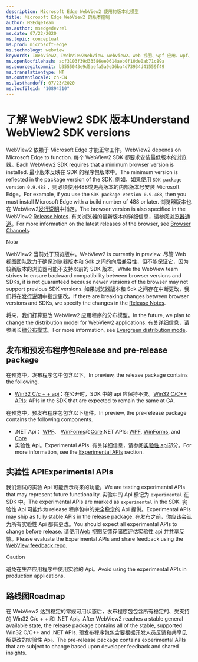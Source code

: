 ```yaml
---
description: Microsoft Edge WebView2 使用的版本化模型
title: Microsoft Edge WebView2 的版本控制
author: MSEdgeTeam
ms.author: msedgedevrel
ms.date: 07/22/2020
ms.topic: conceptual
ms.prod: microsoft-edge
ms.technology: webview
keywords: IWebView2、IWebView2WebView、webview2、web 视图、wpf 应用、wpf、edge、ICoreWebView2、ICoreWebView2Host、浏览器控件、边缘 html
ms.openlocfilehash: acf3103f39d33586ee0614aeb0f10de0ab71c89a
ms.sourcegitcommit: b3555043e9d5aefa5a9e36ba4d73934d41559f49
ms.translationtype: MT
ms.contentlocale: zh-CN
ms.lasthandoff: 07/23/2020
ms.locfileid: "10894310"
---
```

# <span data-ttu-id="be219-104">了解 WebView2 SDK 版本</span><span class="sxs-lookup"><span data-stu-id="be219-104">Understand WebView2 SDK versions</span></span>  

<span data-ttu-id="be219-105">WebView2 依赖于 Microsoft Edge 才能正常工作。</span><span class="sxs-lookup"><span data-stu-id="be219-105">WebView2 depends on Microsoft Edge to function.</span></span>  <span data-ttu-id="be219-106">每个 WebView2 SDK 都要求安装最低版本的浏览器。</span><span class="sxs-lookup"><span data-stu-id="be219-106">Each WebView2 SDK requires that a minimum browser version is installed.</span></span>  <span data-ttu-id="be219-107">最小版本反映在 SDK 的程序包版本中。</span><span class="sxs-lookup"><span data-stu-id="be219-107">The minimum version is reflected in the package version of the SDK.</span></span>  <span data-ttu-id="be219-108">例如，如果使用 `SDK package version 0.9.488` ，则必须使用488或更高版本的内部版本号安装 Microsoft Edge。</span><span class="sxs-lookup"><span data-stu-id="be219-108">For example, if you use the `SDK package version 0.9.488`, then you must install Microsoft Edge with a build number of 488 or later.</span></span>  <span data-ttu-id="be219-109">浏览器版本也在 WebView2[发行说明][Releasenotes]中指定。</span><span class="sxs-lookup"><span data-stu-id="be219-109">The browser version is also specified in the WebView2 [Release Notes][Releasenotes].</span></span>  <span data-ttu-id="be219-110">有关浏览器的最新版本的详细信息，请参阅[浏览器通道][DeployedgeChannels]。</span><span class="sxs-lookup"><span data-stu-id="be219-110">For more information on the latest releases of the browser, see [Browser Channels][DeployedgeChannels].</span></span>  

> [!NOTE]
> <span data-ttu-id="be219-111">WebView2 当前处于预览版中。</span><span class="sxs-lookup"><span data-stu-id="be219-111">WebView2 is currently in preview.</span></span>  <span data-ttu-id="be219-112">尽管 Web 视图团队致力于确保浏览器版本和 Sdk 之间的向后兼容性，但不能保证它，因为较新版本的浏览器可能不支持以前的 SDK 版本。</span><span class="sxs-lookup"><span data-stu-id="be219-112">While the WebView team strives to ensure backward compatibility between browser versions and SDKs, it is not guaranteed because newer versions of the browser may not support previous SDK versions.</span></span>  <span data-ttu-id="be219-113">如果浏览器版本和 Sdk 之间存在中断更改，我们将在[发行说明][Releasenotes]中指定更改。</span><span class="sxs-lookup"><span data-stu-id="be219-113">If there are breaking changes between browser versions and SDKs, we specify the changes in the [Release Notes][Releasenotes].</span></span>  

<span data-ttu-id="be219-114">将来，我们打算更改 WebView2 应用程序的分布模型。</span><span class="sxs-lookup"><span data-stu-id="be219-114">In the future, we plan to change the distribution model for WebView2 applications.</span></span>  <span data-ttu-id="be219-115">有关详细信息，请参阅长[绿分布模式][DistributionEvergreenMode]。</span><span class="sxs-lookup"><span data-stu-id="be219-115">For more information, see [Evergreen distribution mode][DistributionEvergreenMode].</span></span>  
 
## <span data-ttu-id="be219-116">发布和预发布程序包</span><span class="sxs-lookup"><span data-stu-id="be219-116">Release and pre-release package</span></span>  

<span data-ttu-id="be219-117">在预览中，发布程序包中包含以下。</span><span class="sxs-lookup"><span data-stu-id="be219-117">In preview, the release package contains the following.</span></span>  

*   <span data-ttu-id="be219-118">[Win32 C/c + + api][ReferenceWin3209538]：在公开时，SDK 中的 api 应保持不变。</span><span class="sxs-lookup"><span data-stu-id="be219-118">[Win32 C/C++ APIs][ReferenceWin3209538]: APIs in the SDK that are expected to remain the same at GA.</span></span>  

<span data-ttu-id="be219-119">在预览中，预发布程序包包含以下组件。</span><span class="sxs-lookup"><span data-stu-id="be219-119">In preview, the pre-release package contains the following components.</span></span>  

*   <span data-ttu-id="be219-120">.NET Api： [WPF][ReferenceWpf09515]、 [WinForms][ReferenceWinforms09515]和[Core][ReferenceDotnet09538]</span><span class="sxs-lookup"><span data-stu-id="be219-120">.NET APIs: [WPF][ReferenceWpf09515], [WinForms][ReferenceWinforms09515], and [Core][ReferenceDotnet09538]</span></span>  
*   <span data-ttu-id="be219-121">实验性 Api。</span><span class="sxs-lookup"><span data-stu-id="be219-121">Experimental APIs.</span></span>  <span data-ttu-id="be219-122">有关详细信息，请参阅[实验性 api](#experimental-apis)部分。</span><span class="sxs-lookup"><span data-stu-id="be219-122">For more information, see the [Experimental APIs](#experimental-apis) section.</span></span>  

## <span data-ttu-id="be219-123">实验性 API</span><span class="sxs-lookup"><span data-stu-id="be219-123">Experimental APIs</span></span>  

<span data-ttu-id="be219-124">我们测试的实验 Api 可能表示将来的功能。</span><span class="sxs-lookup"><span data-stu-id="be219-124">We are testing experimental APIs that may represent future functionality.</span></span>  <span data-ttu-id="be219-125">实验中的 Api 标记为 `experimental` 在 SDK 中。</span><span class="sxs-lookup"><span data-stu-id="be219-125">The experimental APIs are marked as `experimental` in the SDK.</span></span>  <span data-ttu-id="be219-126">实验性 Api 可能作为 release 程序包中的完全稳定的 Api 提供。</span><span class="sxs-lookup"><span data-stu-id="be219-126">Experimental APIs may ship as fully stable APIs in the release package.</span></span>  <span data-ttu-id="be219-127">在发布之前，你应该会认为所有实验性 Api 都有更改。</span><span class="sxs-lookup"><span data-stu-id="be219-127">You should expect all experimental APIs to change before release.</span></span>  <span data-ttu-id="be219-128">请使用[Web 视图反馈][GithubMicrosoftedgeWebviewfeedback]存储库评估实验性 api 并共享反馈。</span><span class="sxs-lookup"><span data-stu-id="be219-128">Please evaluate the Experimental APIs and share feedback using the [WebView feedback repo][GithubMicrosoftedgeWebviewfeedback].</span></span>   

> [!CAUTION]
> <span data-ttu-id="be219-129">避免在生产应用程序中使用实验的 Api。</span><span class="sxs-lookup"><span data-stu-id="be219-129">Avoid using the experimental APIs in production applications.</span></span>  

## <span data-ttu-id="be219-130">路线图</span><span class="sxs-lookup"><span data-stu-id="be219-130">Roadmap</span></span>  

<span data-ttu-id="be219-131">在 WebView2 达到稳定的常规可用状态后，发布程序包包含所有稳定的、受支持的 Win32 C/c + + 和 .NET Api。</span><span class="sxs-lookup"><span data-stu-id="be219-131">After WebView2 reaches a stable general available state, the release package contains all of the stable, supported Win32 C/C++ and .NET APIs.</span></span>  <span data-ttu-id="be219-132">预发布程序包包含要根据开发人员反馈和共享见解更改的实验性 Api。</span><span class="sxs-lookup"><span data-stu-id="be219-132">The pre-release package contains experimental APIs that are subject to change based upon developer feedback and shared insights.</span></span>  

<!--## Versioning  

After you have used a particular version of the SDK to build your app, your app may end up running with an older or newer version of installed browser binaries.  Until version 1.0.0.0 of WebView2 there may be breaking changes during updates that prevent your SDK from working with different versions of installed browser binaries.  After version 1.0.0.0, different versions of the SDK may work with different versions of the installed browser by using the following best practices.  

1.  To account for breaking changes to the API be sure to check for failure when requesting the DLL export `CreateCoreWebView2Environment` and when running `QueryInterface` on any `CoreWebView2` object.  A return value of `E_NOINTERFACE` indicates that the SDK is not compatible with the Microsoft Edge browser binaries.  
1.  Checking for failure from `QueryInterface` also accounts for cases where the SDK is newer than the version of the Microsoft Edge browser and your app attempts to use an interface of which the Microsoft Edge browser is unaware.  

1.  When an interface is unavailable, you may consider disabling the associated feature if possible, or otherwise informing your users to update their browsers.  -->  

<!--links -->

[DistributionEvergreenMode]: ./distribution.md#evergreen-distribution-mode "长绿分布模式-使用 WebView2 | 的应用程序分布Microsoft 文档"  
[ReferenceDotnet09538]: ../reference/dotnet/0-9-538-reference-webview2.md "参考（WebView2） |Microsoft 文档"  
[ReferenceWinforms09515]: ../reference/winforms/0-9-515-reference-webview2.md "参考（WebView2） |Microsoft 文档"  
[ReferenceWin3209538]: ../reference/win32/0-9-538-reference-webview2.md "参考（WebView2） |Microsoft 文档"  
[ReferenceWpf09515]: ../reference/wpf/0-9-515-reference-webview2.md "参考（WebView2） |Microsoft 文档"  
[Releasenotes]: ../releasenotes.md "WebView2 SDK 的发行说明 |Microsoft 文档"  

[DeployedgeChannels]: /deployedge/microsoft-edge-channels "Microsoft Edge 频道概述 |Microsoft 文档"  

[GithubMicrosoftedgeWebviewfeedback]: https://github.com/MicrosoftEdge/WebViewFeedback "Web 视图反馈-MicrosoftEdge/WebViewFeedback |GitHub"  

